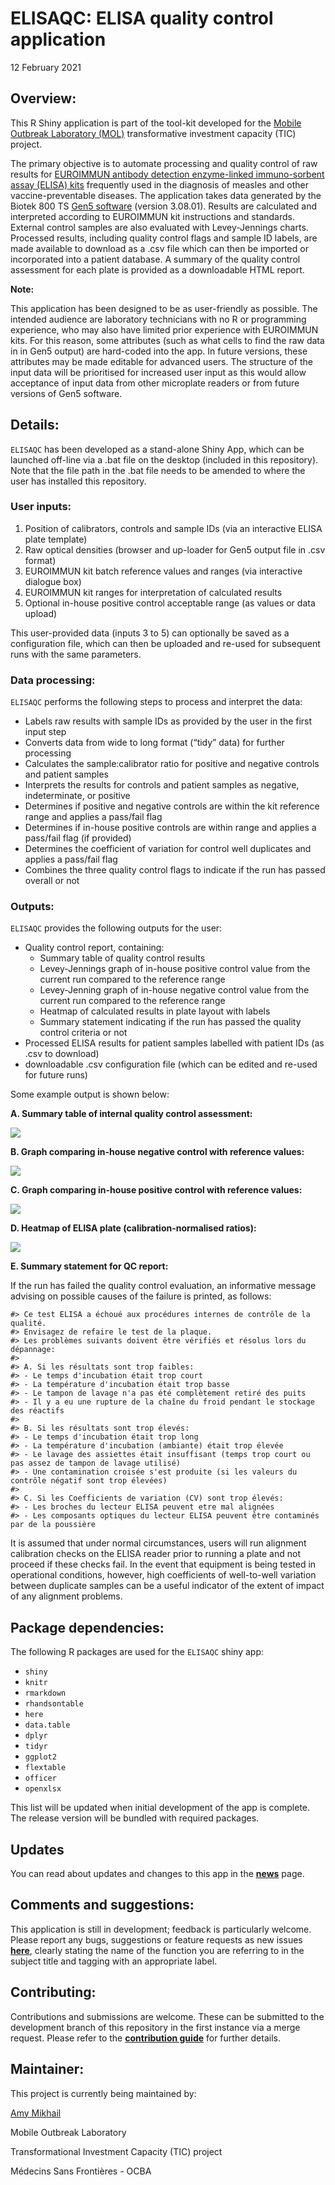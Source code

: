 ELISAQC: ELISA quality control application
================
12 February 2021

<!-- README.md is generated from README.Rmd. Please edit that file -->

## Overview:

This R Shiny application is part of the tool-kit developed for the
[Mobile Outbreak Laboratory
(MOL)](https://msf-transformation.org/wp-content/uploads/2019/07/Mobile-Lab-Project-Summary-2019.06.13.pdf)
transformative investment capacity (TIC) project.

The primary objective is to automate processing and quality control of
raw results for [EUROIMMUN antibody detection enzyme-linked
immuno-sorbent assay (ELISA)
kits](https://www.euroimmun.com/products/infection-diagnostics/id/vaccine-preventable-diseases/)
frequently used in the diagnosis of measles and other
vaccine-preventable diseases. The application takes data generated by
the Biotek 800 TS [Gen5
software](https://www.biotek.com/products/software-robotics-software/gen5-microplate-reader-and-imager-software/)
(version 3.08.01). Results are calculated and interpreted according to
EUROIMMUN kit instructions and standards. External control samples are
also evaluated with Levey-Jennings charts. Processed results, including
quality control flags and sample ID labels, are made available to
download as a .csv file which can then be imported or incorporated into
a patient database. A summary of the quality control assessment for each
plate is provided as a downloadable HTML report.

**Note:**

This application has been designed to be as user-friendly as possible.
The intended audience are laboratory technicians with no R or
programming experience, who may also have limited prior experience with
EUROIMMUN kits. For this reason, some attributes (such as what cells to
find the raw data in in Gen5 output) are hard-coded into the app. In
future versions, these attributes may be made editable for advanced
users. The structure of the input data will be prioritised for increased
user input as this would allow acceptance of input data from other
microplate readers or from future versions of Gen5 software.

## Details:

`ELISAQC` has been developed as a stand-alone Shiny App, which can be
launched off-line via a .bat file on the desktop (included in this
repository). Note that the file path in the .bat file needs to be
amended to where the user has installed this repository.

### User inputs:

1.  Position of calibrators, controls and sample IDs (via an interactive
    ELISA plate template)
2.  Raw optical densities (browser and up-loader for Gen5 output file in
    .csv format)
3.  EUROIMMUN kit batch reference values and ranges (via interactive
    dialogue box)
4.  EUROIMMUN kit ranges for interpretation of calculated results
5.  Optional in-house positive control acceptable range (as values or
    data upload)

This user-provided data (inputs 3 to 5) can optionally be saved as a
configuration file, which can then be uploaded and re-used for
subsequent runs with the same parameters.

### Data processing:

`ELISAQC` performs the following steps to process and interpret the
data:

  - Labels raw results with sample IDs as provided by the user in the
    first input step
  - Converts data from wide to long format (“tidy” data) for further
    processing
  - Calculates the sample:calibrator ratio for positive and negative
    controls and patient samples
  - Interprets the results for controls and patient samples as negative,
    indeterminate, or positive
  - Determines if positive and negative controls are within the kit
    reference range and applies a pass/fail flag
  - Determines if in-house positive controls are within range and
    applies a pass/fail flag (if provided)
  - Determines the coefficient of variation for control well duplicates
    and applies a pass/fail flag
  - Combines the three quality control flags to indicate if the run has
    passed overall or not

### Outputs:

`ELISAQC` provides the following outputs for the user:

  - Quality control report, containing:
      - Summary table of quality control results
      - Levey-Jennings graph of in-house positive control value from the
        current run compared to the reference range
      - Levey-Jenning graph of in-house negative control value from the
        current run compared to the reference range
      - Heatmap of calculated results in plate layout with labels
      - Summary statement indicating if the run has passed the quality
        control criteria or not
  - Processed ELISA results for patient samples labelled with patient
    IDs (as .csv to download)
  - downloadable .csv configuration file (which can be edited and
    re-used for future runs)

Some example output is shown below:

**A. Summary table of internal quality control assessment:**

![](Images/QCtable_example.png?raw=true)

**B. Graph comparing in-house negative control with reference values:**

![](Images/IPB%20negative%20control%20refs%20-%20graph.png?raw=true)

**C. Graph comparing in-house positive control with reference values:**

![](Images/IPB%20positive%20control%20refs%20-%20graph.png?raw=true)

**D. Heatmap of ELISA plate (calibration-normalised ratios):**

![](Images/Plate%20heatmap.png?raw=true)

**E. Summary statement for QC report:**

If the run has failed the quality control evaluation, an informative
message advising on possible causes of the failure is printed, as
follows:

    #> Ce test ELISA a échoué aux procédures internes de contrôle de la qualité.
    #> Envisagez de refaire le test de la plaque.
    #> Les problèmes suivants doivent être vérifiés et résolus lors du dépannage:
    #> 
    #> A. Si les résultats sont trop faibles:
    #> - Le temps d'incubation était trop court
    #> - La température d'incubation était trop basse
    #> - Le tampon de lavage n'a pas été complètement retiré des puits
    #> - Il y a eu une rupture de la chaîne du froid pendant le stockage des réactifs
    #> 
    #> B. Si les résultats sont trop élevés:
    #> - Le temps d'incubation était trop long
    #> - La température d'incubation (ambiante) était trop élevée
    #> - Le lavage des assiettes était insuffisant (temps trop court ou pas assez de tampon de lavage utilisé)
    #> - Une contamination croisée s'est produite (si les valeurs du contrôle négatif sont trop élevées)
    #>  
    #> C. Si les Coefficients de variation (CV) sont trop élevés:
    #> - Les broches du lecteur ELISA peuvent etre mal alignées
    #> - Les composants optiques du lecteur ELISA peuvent être contaminés par de la poussière

It is assumed that under normal circumstances, users will run alignment
calibration checks on the ELISA reader prior to running a plate and not
proceed if these checks fail. In the event that equipment is being
tested in operational conditions, however, high coefficients of
well-to-well variation between duplicate samples can be a useful
indicator of the extent of impact of any alignment problems.

## Package dependencies:

The following R packages are used for the `ELISAQC` shiny app:

  - `shiny`
  - `knitr`
  - `rmarkdown`
  - `rhandsontable`
  - `here`
  - `data.table`
  - `dplyr`
  - `tidyr`
  - `ggplot2`
  - `flextable`
  - `officer`
  - `openxlsx`

This list will be updated when initial development of the app is
complete. The release version will be bundled with required packages.

## Updates

You can read about updates and changes to this app in the
**[news](https://github.com/msf-ocba/MOL/blob/master/CHANGELOG.md)**
page.

## Comments and suggestions:

This application is still in development; feedback is particularly
welcome. Please report any bugs, suggestions or feature requests as new
issues **[here](https://github.com/msf-ocba/MOL/issues)**, clearly
stating the name of the function you are referring to in the subject
title and tagging with an appropriate label.

## Contributing:

Contributions and submissions are welcome. These can be submitted to the
development branch of this repository in the first instance via a merge
request. Please refer to the **[contribution
guide](https://github.com/msf-ocba/MOL/blob/master/CONTRIBUTING.md)**
for further details.

## Maintainer:

This project is currently being maintained by:

[Amy Mikhail](mailto:Amy.Mikhail@barcelona.msf.org)

Mobile Outbreak Laboratory

Transformational Investment Capacity (TIC) project

Médecins Sans Frontières - OCBA
